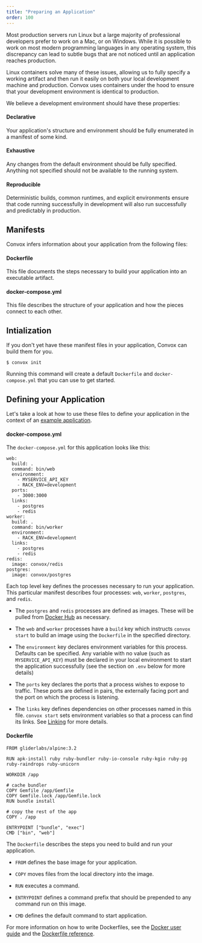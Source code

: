 ```yaml
---
title: "Preparing an Application"
order: 100
---
```


Most production servers run Linux but a large majority of professional developers prefer to work on a Mac, or on Windows. While it is possible to work on most modern programming languages in any operating system, this discrepancy can lead to subtle bugs that are not noticed until an application reaches production.

Linux containers solve many of these issues, allowing us to fully specify a working artifact and then run it easily on both your local development machine and production. Convox uses containers under the hood to ensure that your development environment is identical to production.

We believe a development environment should have these properties:

#### Declarative

Your application's structure and environment should be fully enumerated in a manifest of some kind.

#### Exhaustive

Any changes from the default environment should be fully specified. Anything not specified should not be available to the running system.

#### Reproducible

Deterministic builds, common runtimes, and explicit environments ensure that code running successfully in development will also run successfully and predictably in production.

## Manifests

Convox infers information about your application from the following files:

#### Dockerfile

This file documents the steps necessary to build your application into an executable artifact.

#### docker-compose.yml

This file describes the structure of your application and how the pieces connect to each other.

## Intialization

If you don't yet have these manifest files in your application, Convox can build them for you.

    $ convox init
    
Running this command will create a default `Dockerfile` and `docker-compose.yml` that you can use to get started.

## Defining your Application

Let's take a look at how to use these files to define your application in the context of an [example application](https://github.com/convox-examples/sinatra).

#### docker-compose.yml

The `docker-compose.yml` for this application looks like this:

    web:
      build: .
      command: bin/web
      environment:
        - MYSERVICE_API_KEY
        - RACK_ENV=development
      ports:
        - 3000:3000
      links:
        - postgres
        - redis
    worker:
      build: .
      command: bin/worker
      environment:
        - RACK_ENV=development
      links:
        - postgres
        - redis
    redis:
      image: convox/redis
    postgres:
      image: convox/postgres


Each top level key defines the processes necessary to run your application. This particular manifest describes four processes: `web`, `worker`, `postgres`, and `redis`.

* The `postgres` and `redis` processes are defined as images. These will be pulled from [Docker Hub](https://hub.docker.com/) as necessary.

* The `web` and `worker` processes have a `build` key which instructs `convox start` to build an image using the `Dockerfile` in the specified directory.

* The `environment` key declares environment variables for this process. Defaults can be specified. Any variable with no value (such as `MYSERVICE_API_KEY`) must be declared in your local environment to start the application successfully (see the section on `.env` below for more details)

* The `ports` key declares the ports that a process wishes to expose to traffic. These ports are defined in pairs, the externally facing port and the port on which the process is listening.

* The `links` key defines dependencies on other processes named in this file. `convox start` sets environment variables so that a process can find its links. See [Linking](/docs/linking) for more details.

#### Dockerfile

    FROM gliderlabs/alpine:3.2

    RUN apk-install ruby ruby-bundler ruby-io-console ruby-kgio ruby-pg ruby-raindrops ruby-unicorn

    WORKDIR /app

    # cache bundler
    COPY Gemfile /app/Gemfile
    COPY Gemfile.lock /app/Gemfile.lock
    RUN bundle install

    # copy the rest of the app
    COPY . /app

    ENTRYPOINT ["bundle", "exec"]
    CMD ["bin", "web"]

The `Dockerfile` describes the steps you need to build and run your application.

* `FROM` defines the base image for your application.

* `COPY` moves files from the local directory into the image.

* `RUN` executes a command.

* `ENTRYPOINT` defines a command prefix that should be prepended to any command run on this image.

* `CMD` defines the default command to start application.

For more information on how to write Dockerfiles, see the [Docker user guide](https://docs.docker.com/userguide/dockerimages/#building-an-image-from-a-dockerfile) and the [Dockerfile reference](http://docs.docker.com/reference/builder/).
